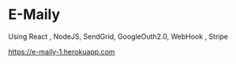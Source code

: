 # E-Maily
Using React , NodeJS, SendGrid, GoogleOuth2.0, WebHook , Stripe

https://e-maily-1.herokuapp.com
